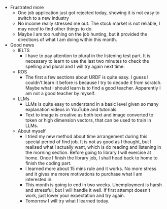 - Frustrated more
	- One job application just got rejected today, showing it is not easy to switch to a new industry
	- No income really stressed me out. The stock market is not reliable, I may need to find other things to do.
	- Maybe I am too rushing on the job hunting, but it provided the directions of what I am doing within this month.
- Good news
	- IELTS
		- I have to pay attention to plural in the listening test part.  It is necessary to learn to use the last two minutes to check the spelling and plural and I will try again next time.
	- ROS
		- The first a few sections about URDF is quite easy. I guess I couldn't learn it before is because I try to decode it from scratch. Maybe what I should learn is to find a good teacher. Apparently I am not a good teacher by myself.
	- LLMs
		- LLMs is quite easy to understand in a basic level given so many explanation videos in YouTube and tutorials.
		- Text to image is creative as both text and image converted to token or high dimension vectors, that can be used to train in LLMs.
	- About myself
		- I tried my new method about time arrangement during this special period of find job. It is not as good as I thought, but I realised what I actually want, which is do reading and listening in the morning section. Before going to library I will exercise at home. Once I finish the library job, I shall head back to home to finish the coding part.
		- I learned more about 15 mins rule and it works. No more stress and it gives me more motivations to purchase what I am interested in.
		- This month is going to end in two weeks. Unemployment is harsh and stressful, but I will handle it well. If first attempt doesn't work, just lower your expectation and try again.
		- Tomorrow I will try what I learned today.
